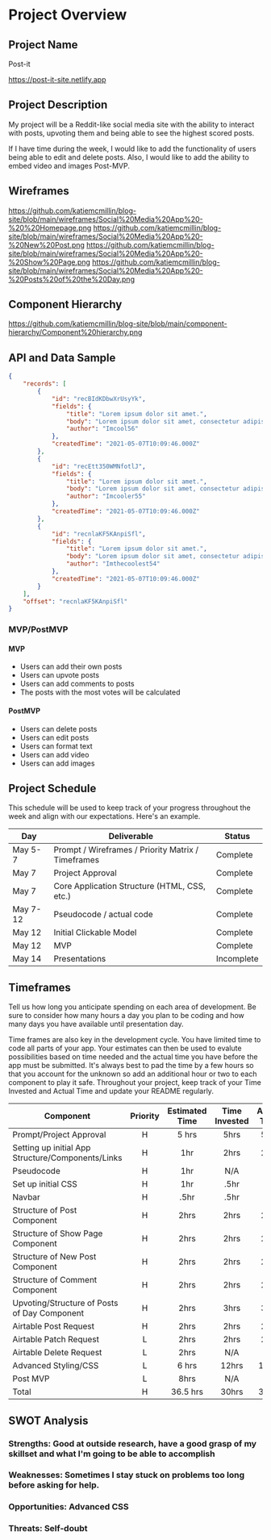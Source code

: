 # Project Overview

## Project Name

Post-it

https://post-it-site.netlify.app

## Project Description

My project will be a Reddit-like social media site with the ability to interact with posts, upvoting them and being able to see the highest scored posts.

If I have time during the week, I would like to add the functionality of users being able to edit and delete posts. Also, I would like to add the ability to embed video and images Post-MVP.

## Wireframes

https://github.com/katiemcmillin/blog-site/blob/main/wireframes/Social%20Media%20App%20-%20%20Homepage.png
https://github.com/katiemcmillin/blog-site/blob/main/wireframes/Social%20Media%20App%20-%20New%20Post.png
https://github.com/katiemcmillin/blog-site/blob/main/wireframes/Social%20Media%20App%20-%20Show%20Page.png
https://github.com/katiemcmillin/blog-site/blob/main/wireframes/Social%20Media%20App%20-%20Posts%20of%20the%20Day.png


## Component Hierarchy

https://github.com/katiemcmillin/blog-site/blob/main/component-hierarchy/Component%20hierarchy.png

## API and Data Sample

```json
{
    "records": [
        {
            "id": "recBIdKDbwXrUsyYk",
            "fields": {
                "title": "Lorem ipsum dolor sit amet.",
                "body": "Lorem ipsum dolor sit amet, consectetur adipiscing elit. Nunc aliquam eleifend tristique. Sed congue fringilla nisi at varius. In lacus nunc, sodales ...",
                "author": "Imcool56"
            },
            "createdTime": "2021-05-07T10:09:46.000Z"
        },
        {
            "id": "recEtt350WMNfotlJ",
            "fields": {
                "title": "Lorem ipsum dolor sit amet.",
                "body": "Lorem ipsum dolor sit amet, consectetur adipiscing elit. Nunc aliquam eleifend tristique. Sed congue fringilla nisi at varius. In lacus nunc, sodales ...",
                "author": "Imcooler55"
            },
            "createdTime": "2021-05-07T10:09:46.000Z"
        },
        {
            "id": "recnlaKF5KAnpiSfl",
            "fields": {
                "title": "Lorem ipsum dolor sit amet.",
                "body": "Lorem ipsum dolor sit amet, consectetur adipiscing elit. Nunc aliquam eleifend tristique. Sed congue fringilla nisi at varius. In lacus nunc, sodales ...",
                "author": "Imthecoolest54"
            },
            "createdTime": "2021-05-07T10:09:46.000Z"
        }
    ],
    "offset": "recnlaKF5KAnpiSfl"
}
```

### MVP/PostMVP

#### MVP 

- Users can add their own posts
- Users can upvote posts
- Users can add comments to posts
- The posts with the most votes will be calculated 

#### PostMVP  

- Users can delete posts
- Users can edit posts
- Users can format text
- Users can add video
- Users can add images

## Project Schedule

This schedule will be used to keep track of your progress throughout the week and align with our expectations. Here's an example.

|  Day | Deliverable | Status
|---|---| ---|
|May 5-7| Prompt / Wireframes / Priority Matrix / Timeframes | Complete
|May 7| Project Approval | Complete
|May 7| Core Application Structure (HTML, CSS, etc.) | Complete
|May 7-12| Pseudocode / actual code | Complete
|May 12| Initial Clickable Model  | Complete
|May 12| MVP | Complete
|May 14| Presentations | Incomplete

## Timeframes

Tell us how long you anticipate spending on each area of development. Be sure to consider how many hours a day you plan to be coding and how many days you have available until presentation day.

Time frames are also key in the development cycle.  You have limited time to code all parts of your app.  Your estimates can then be used to evalute possibilities based on time needed and the actual time you have before the app must be submitted. It's always best to pad the time by a few hours so that you account for the unknown so add an additional hour or two to each component to play it safe. Throughout your project, keep track of your Time Invested and Actual Time and update your README regularly.

| Component | Priority | Estimated Time | Time Invested | Actual Time |
| --- | :---: |  :---: | :---: | :---: |
| Prompt/Project Approval | H | 5 hrs| 5hrs | 5hrs |
| Setting up initial App Structure/Components/Links | H | 1hr| 2hrs | 2hrs |
| Pseudocode | H | 1hr| N/A | N/A |
| Set up initial CSS | H | 1hr| .5hr | .5hr |
| Navbar | H | .5hr| .5hr | .5hr |
| Structure of Post Component | H | 2hrs| 2hrs | 2hrs |
| Structure of Show Page Component | H | 2hrs| 2hrs | 2hrs |
| Structure of New Post Component | H | 2hrs| 2hrs | 2hrs |
| Structure of Comment Component | H | 2hrs| 2hrs | 2hrs |
| Upvoting/Structure of Posts of Day Component | H | 2hrs| 3hrs | 3hrs |
| Airtable Post Request | H | 2hrs| 2hrs | 2hrs |
| Airtable Patch Request | L | 2hrs| 2hrs | 2hrs |
| Airtable Delete Request | L | 2hrs| N/A | N/A |
| Advanced Styling/CSS | L | 6 hrs| 12hrs | 12hrs |
| Post MVP | L | 8hrs| N/A | N/A |
| Total | H | 36.5 hrs| 30hrs | 30hrs |

## SWOT Analysis

### Strengths: Good at outside research, have a good grasp of my skillset and what I'm going to be able to accomplish

### Weaknesses: Sometimes I stay stuck on problems too long before asking for help.

### Opportunities: Advanced CSS

### Threats: Self-doubt
